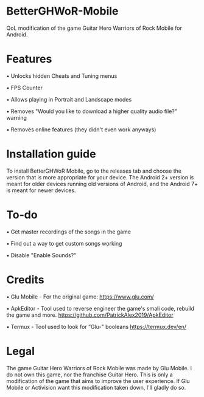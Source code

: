 # BetterGHWoR-Mobile
QoL modification of the game Guitar Hero Warriors of Rock Mobile for Android.

# Features
• Unlocks hidden Cheats and Tuning menus

• FPS Counter

• Allows playing in Portrait and Landscape modes

• Removes "Would you like to download a higher quality audio file?" warning

• Removes online features (they didn't even work anyways)

# Installation guide
To install BetterGHWoR Mobile, go to the releases tab and choose the version that is more appropriate for your device. 
The Android 2+ version is meant for older devices running old versions of Android, and the Android 7+ is meant for newer devices.

# To-do
• Get master recordings of the songs in the game

• Find out a way to get custom songs working

• Disable "Enable Sounds?"

# Credits
• Glu Mobile - For the original game: https://www.glu.com/

• ApkEditor - Tool used to reverse engineer the game's smali code, rebuild the game and more. https://github.com/PatrickAlex2019/ApkEditor

• Termux - Tool used to look for "Glu-" booleans
https://termux.dev/en/

# Legal
The game Guitar Hero Warriors of Rock Mobile was made by Glu Mobile. I do not own this game, nor the franchise Guitar Hero. 
This is only a modification of the game that aims to improve the user experience.
If Glu Mobile or Activision want this modification taken down, I'll gladly do so.
